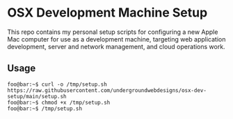# OSX Development Machine Setup

This repo contains my personal setup scripts for configuring a new Apple Mac computer for use as a development machine, targeting web application development, server and network management, and cloud operations work.

## Usage

```console
foo@bar:~$ curl -o /tmp/setup.sh https://raw.githubusercontent.com/undergroundwebdesigns/osx-dev-setup/main/setup.sh
foo@bar:~$ chmod +x /tmp/setup.sh
foo@bar:~$ /tmp/setup.sh
```
